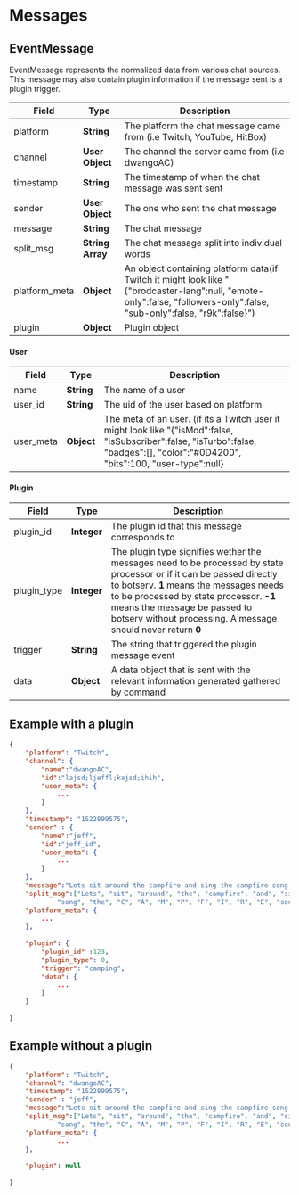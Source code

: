 # Messages


## EventMessage

EventMessage represents the normalized data from various chat sources. This
message may also contain plugin information if the message sent is a plugin
trigger.

| Field           |Type             | Description|
| ---------       |-----            |---------   |
| platform        | **String**      | The platform the chat message came from (i.e Twitch, YouTube, HitBox) |
| channel         | **User Object** | The channel the server came from (i.e dwangoAC) |
| timestamp       | **String**      | The timestamp of when the chat message was sent sent |
| sender          | **User Object** | The one who sent the chat message |
| message         | **String**      | The chat message |
| split_msg       | **String Array**| The chat message split into individual words|
| platform_meta   | **Object**      | An object containing platform data(if Twitch it might look like " {"brodcaster-lang":null, "emote-only":false, "followers-only":false, "sub-only":false, "r9k":false}")
| plugin          | **Object**      | Plugin object

#### User

| Field           |Type             | Description|
| ---------       |-----            |---------   |
| name            | **String**      | The name of a user |
| user_id         | **String**      | The uid of the user based on platform |
| user_meta       | **Object**      | The meta of an user. (if its a Twitch user it might look like "{"isMod":false, "isSubscriber":false, "isTurbo":false, "badges":[], "color":"#0D4200", "bits":100, "user-type":null}|

#### Plugin

| Field           |Type             | Description|
| ---------       |-----            |---------   |
| plugin_id       | **Integer**     | The plugin id that this message corresponds to
| plugin_type     | **Integer**     | The plugin type signifies wether the messages need to be processed by state processor or if it can be passed directly to botserv. **1** means the messages needs to be processed by state processor. **-1** means the message be passed to botserv without processing. A message should never return **0**
| trigger         | **String**      | The string that triggered the plugin message event
| data            | **Object**      | A data object that is sent with the relevant information generated gathered by command

## Example with a plugin
```json
{
	"platform": "Twitch",
	"channel": {
		"name":"dwangoAC",
		"id":"lajsd;ljeffl;kajsd;ihih",
		"user_meta": {
			...
		}
	},
	"timestamp": "1522899575",
	"sender" : {
		"name":"jeff",
		"id":"jeff_id",
		"user_meta": {
			...
		}
	},
	"message":"Lets sit around the campfire and sing the campfire song the C A M P F I R E song",
	"split_msg":["Lets", "sit", "around", "the", "campfire", "and", "sing", "the", "campfire", 
			"song", "the", "C", "A", "M", "P", "F", "I", "R", "E", "song"],
	"platform_meta": {
		...
	},
	
	"plugin": {
		"plugin_id" :123,
		"plugin_type": 0,
		"trigger": "camping",
		"data": {
			...
		}
	}
	
}
```

## Example without a plugin
```json
{
	"platform": "Twitch",
	"channel": "dwangoAC",
	"timestamp": "1522899575",
	"sender" : "jeff",
	"message":"Lets sit around the campfire and sing the campfire song the C A M P F I R E song",
	"split_msg":["Lets", "sit", "around", "the", "campfire", "and", "sing", "the", "campfire", 
			"song", "the", "C", "A", "M", "P", "F", "I", "R", "E", "song"],
	"platform_meta": {
        	...
	},
	
	"plugin": null
	
}
```